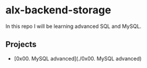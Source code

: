 # alx-backend-storage
In this repo I will be learning advanced SQL and MySQL.

## Projects
* [0x00. MySQL advanced](./0x00. MySQL advanced)